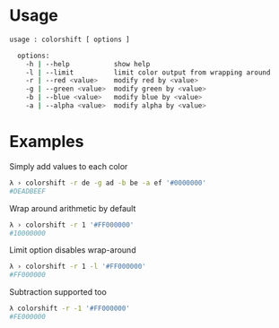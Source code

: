 # Usage

```bash
usage : colorshift [ options ] 

  options:
    -h | --help           show help
    -l | --limit          limit color output from wrapping around
    -r | --red <value>    modify red by <value>
    -g | --green <value>  modify green by <value>
    -b | --blue <value>   modify blue by <value>
    -a | --alpha <value>  modify alpha by <value>
```

# Examples

Simply add values to each color
``` bash
λ › colorshift -r de -g ad -b be -a ef '#0000000'
#DEADBEEF
```

Wrap around arithmetic by default
``` bash
λ › colorshift -r 1 '#FF000000'
#10000000
```

Limit option disables wrap-around 
``` bash
λ › colorshift -r 1 -l '#FF000000'
#FF000000
```

Subtraction supported too
``` bash
λ colorshift -r -1 '#FF000000'
#FE000000
```

